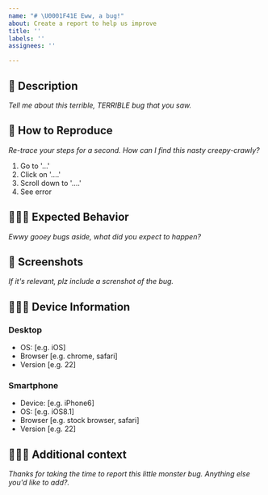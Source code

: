 ```yaml
---
name: "# \U0001F41E Eww, a bug!"
about: Create a report to help us improve
title: ''
labels: ''
assignees: ''

---
```


## 📝 Description
_Tell me about this terrible, TERRIBLE bug that you saw._

## 🔁 How to Reproduce
_Re-trace your steps for a second. How can I find this nasty creepy-crawly?_
1. Go to '...'
2. Click on '....'
3. Scroll down to '....'
4. See error

## 🕵🏾‍♂️ Expected Behavior
_Ewwy gooey bugs aside, what did you expect to happen?_

## 📸 Screenshots
_If it's relevant, plz include a screnshot of the bug._

## 👩🏼‍🔧 Device Information

### Desktop
 - OS: [e.g. iOS]
 - Browser [e.g. chrome, safari]
 - Version [e.g. 22]

### Smartphone
 - Device: [e.g. iPhone6]
 - OS: [e.g. iOS8.1]
 - Browser [e.g. stock browser, safari]
 - Version [e.g. 22]

## 💁🏽‍♂️ Additional context
_Thanks for taking the time to report this little monster bug. Anything else you'd like to add?._
